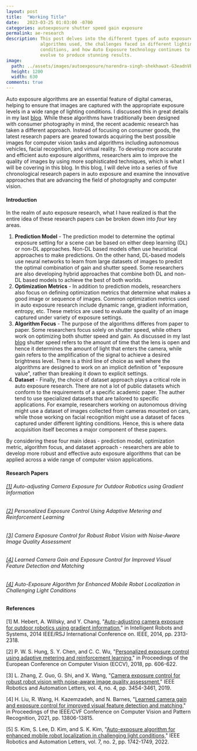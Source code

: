 ```yaml
---
layout: post
title:  "Working Title"
date:   2023-03-25 01:03:00 -0700
categories: autoexposure shutter speed gain exposure
permalink: ae-research
description: This post delves into the different types of auto exposure 
             algorithms used, the challenges faced in different lighting 
             conditions, and how Auto Exposure technology continues to 
             evolve to produce stunning results. 
image:
  path: ../assets/images/autoexposure/narendra-singh-shekhawat-G3eadnVExhw-unsplash.jpg
  height: 1200
  width: 630
comments: true
---
```


Auto exposure algorithms are an essential feature of digital cameras, helping to
ensure that images are captured with the appropriate exposure levels in a wide 
range of lighting conditions. I discussed this in great details in my last 
[blog](https://subclassy.github.io/auto-exposure). While these algorithms have 
traditionally been designed with consumer photography in mind, the recent 
academic research has taken a different approach. Instead of focusing on 
consumer goods, the latest research papers are geared towards acquiring the 
best possible images for computer vision tasks and algorithms including 
autonomous vehicles, facial recognition, and virtual reality. To develop more 
accurate and efficient auto exposure algorithms, researchers aim to improve the 
quality of images by using more sophisticated techniques, which is what I will 
be covering in this blog. In this blog, I will delve into a series of five
chronological research papers in auto exposure and examine the innovative 
approaches that are advancing the field of photography and computer vision.

#### Introduction

In the realm of auto exposure research, what I have realized is that the entire
idea of these research papers can be broken down into *four* key areas. 

<ol>
<li><strong>Prediction Model</strong> - The prediction model to determine the
optimal exposure setting for a scene can be based on either deep learning (DL) 
or non-DL approaches. Non-DL based models often use heuristical approaches to 
make predictions. On the other hand, DL-based models use neural networks to 
learn from large datasets of images to predict the optimal combination of gain 
and shutter speed. Some researchers are also developing hybrid approaches that 
combine both DL and non-DL based models to achieve the best of both worlds.</li>

<li><strong>Optimization Metrics</strong> - In addition to prediction models, 
researchers also focus on defining optimization metrics that determine what 
makes a good image or sequence of images. Common optimization metrics used in 
auto exposure research include dynamic range, gradient information, entropy, 
etc. These metrics are used to evaluate the quality of an image captured under
variety of exposure settings.</li>

<li><strong>Algorithm Focus</strong> - The purpose of the algorithms differes 
from paper to paper. Some researchers focus solely on shutter speed, while 
others work on optimizing both shutter speed and gain. As discussed in my last 
<a href="https://subclassy.github.io/auto-exposure">blog</a> shutter speed 
refers to the amount of time that the lens is open and hence it determines the 
amount of light that enters the camera, while gain refers to the amplification 
of the signal to achieve a desired brightness level. There is a third line of 
choice as well where the algorithms are designed to work on an implicit 
definition of "exposure value", rather than breaking it down to explicit 
settings.</li>

<li><strong>Dataset</strong> - Finally, the choice of dataset approach plays a 
critical role in auto exposure research. There are not a lot of public datasets
which conform to the requirements of a specific academic paper. The auther tend
to use specialized datasets that are tailored to specific applications. For 
example, researchers working on autonomous driving might use a dataset of 
images collected from cameras mounted on cars, while those working on facial 
recognition might use a dataset of faces captured under different lighting 
conditions. Hence, this is where data acquisition itself becomes a major 
component of these papers.</li>
</ol>

By considering these four main ideas - prediction model, optimization metric, 
algorithm focus, and dataset approach - researchers are able to develop more 
robust and effective auto exposure algorithms that can be applied across a wide 
range of computer vision applications.

#### Research Papers

<subheading><h6>
<a href="https://joonyoung-cv.github.io/assets/paper/14_iros_auto_adjusting.pdf">[1]</a>
Auto-adjusting Camera Exposure for Outdoor Robotics using Gradient Information
</h6></subheading>

<subheading><h6>
<a href="https://arxiv.org/pdf/1803.02269.pdf">[2]</a>
Personalized Exposure Control Using Adaptive Metering and Reinforcement Learning
</h6></subheading>

<subheading><h6>
<a href="https://arxiv.org/pdf/1907.12646.pdf">[3]</a>
Camera Exposure Control for Robust Robot Vision with Noise-Aware Image Quality Assessment
</h6></subheading>

<subheading><h6>
<a href="https://arxiv.org/pdf/2102.04341.pdf">[4]</a>
Learned Camera Gain and Exposure Control for Improved Visual Feature Detection and Matching
</h6></subheading>


<subheading><h6>
<a href="https://www.mdpi.com/1424-8220/22/3/835/pdf">[4]</a>
Auto-Exposure Algorithm for Enhanced Mobile Robot Localization in Challenging Light Conditions
</h6></subheading>

#### References

[1] M. Hebert, A. Willsky, and Y. Chang, "[Auto-adjusting camera exposure for 
outdoor robotics using gradient information](https://joonyoung-cv.github.io/assets/paper/14_iros_auto_adjusting.pdf)," in Intelligent Robots and Systems,
2014 IEEE/RSJ International Conference on. IEEE, 2014, pp. 2313-2318.

[2] P. W. S. Hung, S. Y. Chen, and C. C. Wu, "[Personalized exposure control 
using adaptive metering and reinforcement learning,](https://arxiv.org/pdf/1803.02269.pdf)" in Proceedings of the 
European Conference on Computer Vision (ECCV), 2018, pp. 606-622.

[3] L. Zhang, Z. Guo, G. Shi, and X. Wang, "[Camera exposure control for robust 
robot vision with noise-aware image quality assessment,](https://arxiv.org/pdf/1907.12646.pdf)" IEEE Robotics and 
Automation Letters, vol. 4, no. 4, pp. 3454-3461, 2019.

[4] H. Liu, R. Wang, H. Kazemzadeh, and N. Barnes, "[Learned camera gain and 
exposure control for improved visual feature detection and matching,](https://arxiv.org/pdf/2102.04341.pdf)" in 
Proceedings of the IEEE/CVF Conference on Computer Vision and Pattern 
Recognition, 2021, pp. 13806-13815.

[5] S. Kim, S. Lee, D. Kim, and S. K. Kim, "[Auto-exposure algorithm for 
enhanced mobile robot localization in challenging light conditions,](https://www.mdpi.com/1424-8220/22/3/835/pdf)" IEEE 
Robotics and Automation Letters, vol. 7, no. 2, pp. 1742-1749, 2022.